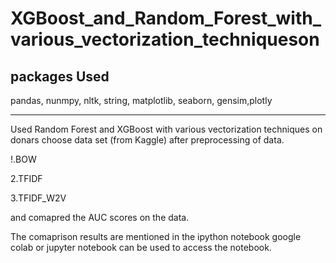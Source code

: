 # XGBoost_and_Random_Forest_with_various_vectorization_techniqueson

## packages Used 

pandas,
nunmpy,
nltk,
string,
matplotlib,
seaborn,
gensim,plotly

------------------------------------------------------------------------------------------------------------
Used Random Forest and XGBoost  with various vectorization techniques on donars choose data set (from Kaggle) after preprocessing of data.

!.BOW

2.TFIDF

3.TFIDF_W2V

and comapred the AUC scores on the data.



The comaprison results are mentioned in the ipython notebook 
google colab or jupyter notebook can be used to access the notebook.
